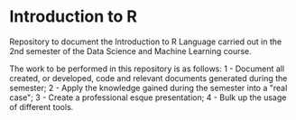# Introduction to R
Repository to document the Introduction to R Language carried out in the 2nd semester of the Data Science and Machine Learning course.

The work to be performed in this repository is as follows:
1 - Document all created, or developed, code and relevant documents generated during the semester;
2 - Apply the knowledge gained during the semester into a "real case";
3 - Create a professional esque presentation;
4 - Bulk up the usage of different tools.
